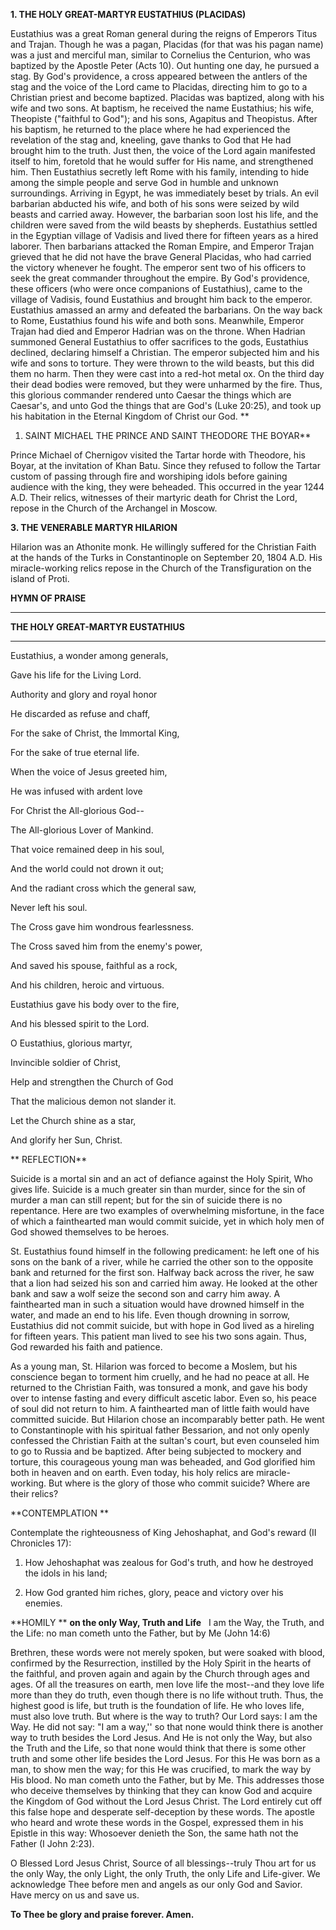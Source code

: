 
**1. THE HOLY GREAT-MARTYR EUSTATHIUS (PLACIDAS)**

Eustathius was a great Roman general during the reigns of Emperors Titus and Trajan. Though he was a pagan, Placidas (for that was his pagan name) was a just and merciful man, similar to Cornelius the Centurion, who was baptized by the Apostle Peter (Acts 10). Out hunting one day, he pursued a stag. By God's providence, a cross appeared between the antlers of the stag and the voice of the Lord came to Placidas, directing him to go to a Christian priest and become baptized. Placidas was baptized, along with his wife and two sons. At baptism, he received the name Eustathius; his wife, Theopiste ("faithful to God"); and his sons, Agapitus and Theopistus. After his baptism, he returned to the place where he had experienced the revelation of the stag and, kneeling, gave thanks to God that He had brought him to the truth. Just then, the voice of the Lord again manifested itself to him, foretold that he would suffer for His name, and strengthened him. Then Eustathius secretly left Rome with his family, intending to hide among the simple people and serve God in humble and unknown surroundings. Arriving in Egypt, he was immediately beset by trials. An evil barbarian abducted his wife, and both of his sons were seized by wild beasts and carried away. However, the barbarian soon lost his life, and the children were saved from the wild beasts by shepherds. Eustathius settled in the Egyptian village of Vadisis and lived there for fifteen years as a hired laborer. Then barbarians attacked the Roman Empire, and Emperor Trajan grieved that he did not have the brave General Placidas, who had carried the victory whenever he fought. The emperor sent two of his officers to seek the great commander throughout the empire. By God's providence, these officers (who were once companions of Eustathius), came to the village of Vadisis, found Eustathius and brought him back to the emperor. Eustathius amassed an army and defeated the barbarians. On the way back to Rome, Eustathius found his wife and both sons. Meanwhile, Emperor Trajan had died and Emperor Hadrian was on the throne. When Hadrian summoned General Eustathius to offer sacrifices to the gods, Eustathius declined, declaring himself a Christian. The emperor subjected him and his wife and sons to torture. They were thrown to the wild beasts, but this did them no harm. Then they were cast into a red-hot metal ox. On the third day their dead bodies were removed, but they were unharmed by the fire. Thus, this glorious commander rendered unto Caesar the things which are Caesar's, and unto God the things that are God's (Luke 20:25), and took up his habitation in the Eternal Kingdom of Christ our God.
 **
1.  SAINT MICHAEL THE PRINCE AND SAINT THEODORE THE BOYAR**

Prince Michael of Chernigov visited the Tartar horde with Theodore, his Boyar, at the invitation of Khan Batu. Since they refused to follow the Tartar custom of passing through fire and worshiping idols before gaining audience with the king, they were beheaded. This occurred in the year 1244 A.D. Their relics, witnesses of their martyric death for Christ the Lord, repose in the Church of the Archangel in Moscow.
 
**3. THE VENERABLE MARTYR HILARION**

Hilarion was an Athonite monk. He willingly suffered for the Christian Faith at the hands of the Turks in Constantinople on September 20, 1804 A.D. His miracle-working relics repose in the Church of the Transfiguration on the island of Proti.



**HYMN OF PRAISE**
 ****

**THE HOLY GREAT-MARTYR EUSTATHIUS**
 ****
Eustathius, a wonder among generals,
 

Gave his life for the Living Lord.
 

Authority and glory and royal honor
 

He discarded as refuse and chaff,
 

For the sake of Christ, the Immortal King,
 

For the sake of true eternal life.
 

When the voice of Jesus greeted him,
 

He was infused with ardent love
 

For Christ the All-glorious God--
 

The All-glorious Lover of Mankind.
 

That voice remained deep in his soul,
 

And the world could not drown it out;
 

And the radiant cross which the general saw,
 

Never left his soul.
 

The Cross gave him wondrous fearlessness.
 

The Cross saved him from the enemy's power,
 

And saved his spouse, faithful as a rock,
 

And his children, heroic and virtuous.
 

Eustathius gave his body over to the fire,
 

And his blessed spirit to the Lord.
 

O Eustathius, glorious martyr,
 

Invincible soldier of Christ,
 

Help and strengthen the Church of God
 

That the malicious demon not slander it.
 

Let the Church shine as a star,
 

And glorify her Sun, Christ.

 **
REFLECTION**

Suicide is a mortal sin and an act of defiance against the Holy Spirit, Who gives life. Suicide is a much greater sin than murder, since for the sin of murder a man can still repent; but for the sin of suicide there is no repentance. Here are two examples of overwhelming misfortune, in the face of which a fainthearted man would commit suicide, yet in which holy men of God showed themselves to be heroes.

St. Eustathius found himself in the following predicament: he left one of his sons on the bank of a river, while he carried the other son to the opposite bank and returned for the first son. Halfway back across the river, he saw that a lion had seized his son and carried him away. He looked at the other bank and saw a wolf seize the second son and carry him away. A fainthearted man in such a situation would have drowned himself in the water, and made an end to his life. Even though drowning in sorrow, Eustathius did not commit suicide, but with hope in God lived as a hireling for fifteen years. This patient man lived to see his two sons again. Thus, God rewarded his faith and patience.

As a young man, St. Hilarion was forced to become a Moslem, but his conscience began to torment him cruelly, and he had no peace at all. He returned to the Christian Faith, was tonsured a monk, and gave his body over to intense fasting and every difficult ascetic labor. Even so, his peace of soul did not return to him. A fainthearted man of little faith would have committed suicide. But Hilarion chose an incomparably better path. He went to Constantinople with his spiritual father Bessarion, and not only openly confessed the Christian Faith at the sultan's court, but even counseled him to go to Russia and be baptized. After being subjected to mockery and torture, this courageous young man was beheaded, and God glorified him both in heaven and on earth. Even today, his holy relics are miracle-working. But where is the glory of those who commit suicide? Where are their relics?



**CONTEMPLATION
 **

 Contemplate the righteousness of King Jehoshaphat, and God's reward (II Chronicles 17):
 

1.  How Jehoshaphat was zealous for God's truth, and how he destroyed the idols in his land;
 

1.  How God granted him riches, glory, peace and victory over his enemies. 



**HOMILY
**
**on the only Way, Truth and Life**
 
I am the Way, the Truth, and the Life: no man cometh unto the Father, but by Me (John 14:6)

Brethren, these words were not merely spoken, but were soaked with blood, confirmed by the Resurrection, instilled by the Holy Spirit in the hearts of the faithful, and proven again and again by the Church through ages and ages. Of all the treasures on earth, men love life the most--and they love life more than they do truth, even though there is no life without truth. Thus, the highest good is life, but truth is the foundation of life. He who loves life, must also love truth. But where is the way to truth? Our Lord says: I am the Way. He did not say: "I am a way,'' so that none would think there is another way to truth besides the Lord Jesus. And He is not only the Way, but also the Truth and the Life, so that none would think that there is some other truth and some other life besides the Lord Jesus. For this He was born as a man, to show men the way; for this He was crucified, to mark the way by His blood. No man cometh unto the Father, but by Me. This addresses those who deceive themselves by thinking that they can know God and acquire the Kingdom of God without the Lord Jesus Christ. The Lord entirely cut off this false hope and desperate self-deception by these words. The apostle who heard and wrote these words in the Gospel, expressed them in his Epistle in this way: Whosoever denieth the Son, the same hath not the Father (I John 2:23).

O Blessed Lord Jesus Christ, Source of all blessings--truly Thou art for us the only Way, the only Light, the only Truth, the only Life and Life-giver. We acknowledge Thee before men and angels as our only God and Savior. Have mercy on us and save us.

**To Thee be glory and praise forever. Amen.**
